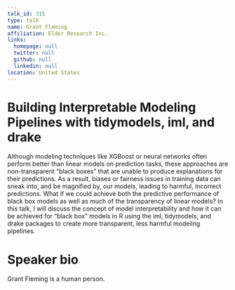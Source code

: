 ```yaml
---
talk_id: 315
type: talk
name: Grant Fleming
affiliation: Elder Research Inc.
links:
  homepage: null
  twitter: null
  github: null
  linkedin: null
location: United States
---
```


# Building Interpretable Modeling Pipelines with tidymodels, iml, and drake

Although modeling techniques like XGBoost or neural networks often perform better than linear models on prediction tasks, these approaches are non-transparent “black boxes” that are unable to produce explanations for their  predictions. As a result, biases or fairness issues in training data can sneak into, and be magnified by, our models, leading to harmful, incorrect predictions. What if we could achieve both the predictive performance of black box models as well as much of the transparency of linear models? In this talk, I will discuss the concept of model interpretability and how it can be achieved for “black box” models in R using the iml, tidymodels, and drake packages to create more transparent, less harmful modeling pipelines.

# Speaker bio

Grant Fleming is a human person.
